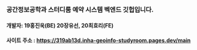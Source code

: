 ### 공간정보공학과 스터디룸 예약 시스템 벡엔드 깃헙입니다. 
#### 개발자: 19홍진욱(BE) 20장유선, 20최효리(FE)

#### 사이트 주소 : https://319ab13d.inha-geoinfo-studyroom.pages.dev/main

